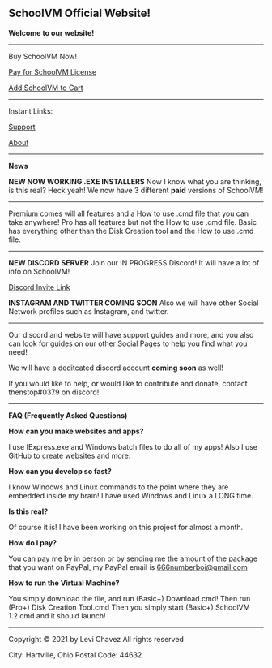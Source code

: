## SchoolVM Official Website!

**Welcome to our website!**

------------------------------------------------------------------------------

Buy SchoolVM Now!

[Pay for SchoolVM License](purchase.html)


[Add SchoolVM to Cart](addcart.html)


------------------------------------------------------------------------------

Instant Links:

[Support](support.md)

[About](about.md)

------------------------------------------------------------------------------

**News**

**NEW NOW WORKING .EXE INSTALLERS**
Now I know what you are thinking, is this real? Heck yeah! We now have 3 different **paid** versions of SchoolVM!

------------------------------------------------------------------------------

Premium comes will all features and a How to use .cmd file that you can take anywhere!
Pro has all features but not the How to use .cmd file.
Basic has everything other than the Disk Creation tool and the How to use .cmd file.

------------------------------------------------------------------------------


**NEW DISCORD SERVER**
Join our IN PROGRESS Discord! It will have a lot of info on SchoolVM!

[Discord Invite Link](https://discord.gg/invite/24BzCrzJPH)


**INSTAGRAM AND TWITTER COMING SOON**
Also we will have other Social Network profiles such as Instagram, and twitter.

-------------------------------------------------------------------------------

Our discord and website will have support guides and more, and you also can look for guides on our other Social Pages to help you find what you need!

We will have a deditcated discord account **coming soon** as well!

If you would like to help, or would like to contribute and donate, contact thenstop#0379 on discord!

------------------------------------------------------------------------------


**FAQ (Frequently Asked Questions)**

**How can you make websites and apps?**

I use IExpress.exe and Windows batch files to do all of my apps! Also I use GitHub to create websites and more.


**How can you develop so fast?**

I know Windows and Linux commands to the point where they are embedded inside my brain! I have used Windows and Linux a LONG time.


**Is this real?**

Of course it is! I have been working on this project for almost a month.


**How do I pay?**

You can pay me by in person or by sending me the amount of the package that you want on PayPal, my PayPal email is 666numberboi@gmail.com


**How to run the Virtual Machine?**

You simply download the file, and run (Basic+) Download.cmd!
Then run (Pro+) Disk Creation Tool.cmd
Then you simply start (Basic+) SchoolVM 1.2.cmd and it should launch!

------------------------------------------------------------------------------

Copyright © 2021 by Levi Chavez All rights reserved

City: Hartville, Ohio
Postal Code: 44632
